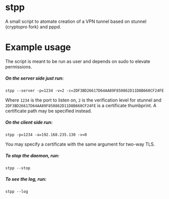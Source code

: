 # stpp
A small script to atomate creation of a VPN tunnel based on stunnel (cryptopro fork) and pppd.

# Example usage
The script is meant to be run as user and depends on sudo to elevate permissions.

##### On the server side just run:

`stpp --server -p=1234 -v=2 -c=2DF3BD26617D64AA89F850862D11D8B660CF24FE`

Where `1234` is the port to listen on, `2` is the verification level for stunnel and `2DF3BD26617D64AA89F850862D11D8B660CF24FE` is a certificate thumbprint. A certificate path may be specified instead.

##### On the client side run:

`stpp -p=1234 -a=192.168.235.130 -v=0`

You may specify a certificate with the same argument for two-way TLS.

##### To stop the daemon, run:

`stpp --stop`

##### To see the log, run:

`stpp --log`
